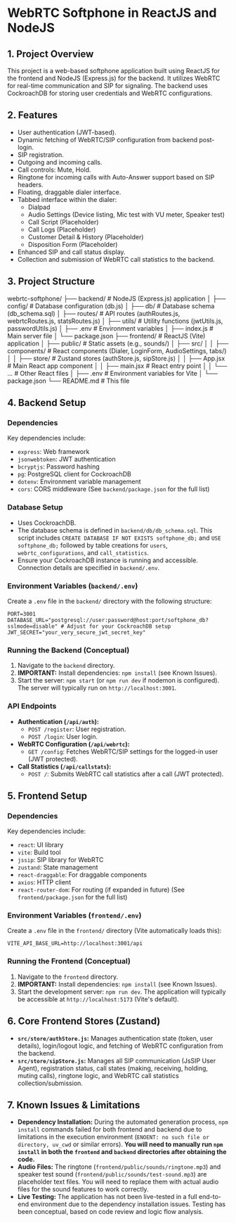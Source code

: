# WebRTC Softphone in ReactJS and NodeJS

## 1. Project Overview

This project is a web-based softphone application built using ReactJS for the frontend and NodeJS (Express.js) for the backend. It utilizes WebRTC for real-time communication and SIP for signaling. The backend uses CockroachDB for storing user credentials and WebRTC configurations.

## 2. Features

- User authentication (JWT-based).
- Dynamic fetching of WebRTC/SIP configuration from backend post-login.
- SIP registration.
- Outgoing and incoming calls.
- Call controls: Mute, Hold.
- Ringtone for incoming calls with Auto-Answer support based on SIP headers.
- Floating, draggable dialer interface.
- Tabbed interface within the dialer:
    - Dialpad
    - Audio Settings (Device listing, Mic test with VU meter, Speaker test)
    - Call Script (Placeholder)
    - Call Logs (Placeholder)
    - Customer Detail & History (Placeholder)
    - Disposition Form (Placeholder)
- Enhanced SIP and call status display.
- Collection and submission of WebRTC call statistics to the backend.

## 3. Project Structure

webrtc-softphone/
├── backend/         # NodeJS (Express.js) application
│   ├── config/      # Database configuration (db.js)
│   ├── db/          # Database schema (db_schema.sql)
│   ├── routes/      # API routes (authRoutes.js, webrtcRoutes.js, statsRoutes.js)
│   ├── utils/       # Utility functions (jwtUtils.js, passwordUtils.js)
│   ├── .env         # Environment variables
│   ├── index.js     # Main server file
│   └── package.json
├── frontend/        # ReactJS (Vite) application
│   ├── public/      # Static assets (e.g., sounds/)
│   ├── src/
│   │   ├── components/ # React components (Dialer, LoginForm, AudioSettings, tabs/)
│   │   ├── store/      # Zustand stores (authStore.js, sipStore.js)
│   │   ├── App.jsx     # Main React app component
│   │   ├── main.jsx    # React entry point
│   │   └── ...         # Other React files
│   ├── .env         # Environment variables for Vite
│   └── package.json
└── README.md        # This file

## 4. Backend Setup

### Dependencies
Key dependencies include:
- `express`: Web framework
- `jsonwebtoken`: JWT authentication
- `bcryptjs`: Password hashing
- `pg`: PostgreSQL client for CockroachDB
- `dotenv`: Environment variable management
- `cors`: CORS middleware
(See `backend/package.json` for the full list)

### Database Setup
- Uses CockroachDB.
- The database schema is defined in `backend/db/db_schema.sql`. This script includes `CREATE DATABASE IF NOT EXISTS softphone_db;` and `USE softphone_db;` followed by table creations for `users`, `webrtc_configurations`, and `call_statistics`.
- Ensure your CockroachDB instance is running and accessible. Connection details are specified in `backend/.env`.

### Environment Variables (`backend/.env`)
Create a `.env` file in the `backend/` directory with the following structure:
```
PORT=3001
DATABASE_URL="postgresql://user:password@host:port/softphone_db?sslmode=disable" # Adjust for your CockroachDB setup
JWT_SECRET="your_very_secure_jwt_secret_key"
```

### Running the Backend (Conceptual)
1. Navigate to the `backend` directory.
2. **IMPORTANT:** Install dependencies: `npm install` (see Known Issues).
3. Start the server: `npm start` (or `npm run dev` if nodemon is configured).
The server will typically run on `http://localhost:3001`.

### API Endpoints
- **Authentication (`/api/auth`):**
    - `POST /register`: User registration.
    - `POST /login`: User login.
- **WebRTC Configuration (`/api/webrtc`):**
    - `GET /config`: Fetches WebRTC/SIP settings for the logged-in user (JWT protected).
- **Call Statistics (`/api/callstats`):**
    - `POST /`: Submits WebRTC call statistics after a call (JWT protected).

## 5. Frontend Setup

### Dependencies
Key dependencies include:
- `react`: UI library
- `vite`: Build tool
- `jssip`: SIP library for WebRTC
- `zustand`: State management
- `react-draggable`: For draggable components
- `axios`: HTTP client
- `react-router-dom`: For routing (if expanded in future)
(See `frontend/package.json` for the full list)

### Environment Variables (`frontend/.env`)
Create a `.env` file in the `frontend/` directory (Vite automatically loads this):
```
VITE_API_BASE_URL=http://localhost:3001/api
```

### Running the Frontend (Conceptual)
1. Navigate to the `frontend` directory.
2. **IMPORTANT:** Install dependencies: `npm install` (see Known Issues).
3. Start the development server: `npm run dev`.
The application will typically be accessible at `http://localhost:5173` (Vite's default).

## 6. Core Frontend Stores (Zustand)

- **`src/store/authStore.js`:** Manages authentication state (token, user details), login/logout logic, and fetching of WebRTC configuration from the backend.
- **`src/store/sipStore.js`:** Manages all SIP communication (JsSIP User Agent), registration status, call states (making, receiving, holding, muting calls), ringtone logic, and WebRTC call statistics collection/submission.

## 7. Known Issues & Limitations

- **Dependency Installation:** During the automated generation process, `npm install` commands failed for both frontend and backend due to limitations in the execution environment (`ENOENT: no such file or directory, uv_cwd` or similar errors). **You will need to manually run `npm install` in both the `frontend` and `backend` directories after obtaining the code.**
- **Audio Files:** The ringtone (`frontend/public/sounds/ringtone.mp3`) and speaker test sound (`frontend/public/sounds/test-sound.mp3`) are placeholder text files. You will need to replace them with actual audio files for the sound features to work correctly.
- **Live Testing:** The application has not been live-tested in a full end-to-end environment due to the dependency installation issues. Testing has been conceptual, based on code review and logic flow analysis.
```
